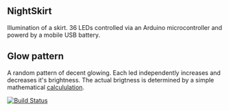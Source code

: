 NightSkirt
----------

Illumination of a skirt. 36 LEDs controlled via an Arduino microcontroller and 
powerd by a mobile USB battery.

Glow pattern
------------

A random pattern of decent glowing. Each led independently increases and decreases it's brightness. The actual brigtness is determined by a simple mathematical [calcululation](https://www.desmos.com/calculator/k1n6leg6ba). 


[![Build Status](https://travis-ci.org/RmMsr/NightSkirt.svg?branch=master)](https://travis-ci.org/RmMsr/NightSkirt)

